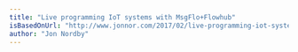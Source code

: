 ```yaml
---
title: "Live programming IoT systems with MsgFlo+Flowhub"
isBasedOnUrl: "http://www.jonnor.com/2017/02/live-programming-iot-systems/"
author: "Jon Nordby"
---
```

